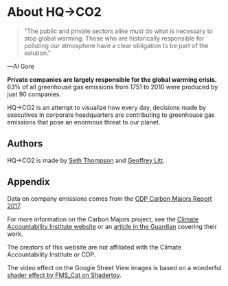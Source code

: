# About HQ→CO2

> "The public and private sectors alike must do what is necessary to stop global warming. Those who are historically responsible for polluting our atmosphere have a clear obligation to be part of the solution."

—Al Gore

__Private companies are largely responsible for the global warming crisis.__ 63% of all greenhouse gas emissions from 1751 to 2010 were produced by just 90 companies.

HQ→CO2 is an attempt to visualize how every day, decisions made by executives in corporate headquarters are contributing to greenhouse gas emissions that pose an enormous threat to our planet.

## Authors

HQ→CO2 is made by [Seth Thompson](https://seththompson.org/) and [Geoffrey Litt](https://www.geoffreylitt.com/).

## Appendix

Data on company emissions comes from the [CDP Carbon Majors Report 2017](https://b8f65cb373b1b7b15feb-c70d8ead6ced550b4d987d7c03fcdd1d.ssl.cf3.rackcdn.com/cms/reports/documents/000/002/327/original/Carbon-Majors-Report-2017.pdf).

For more information on the Carbon Majors project, see the [Climate Accountability Institute website](http://climateaccountability.org/carbonmajors.html) or an [article in the Guardian](https://www.theguardian.com/environment/2013/nov/20/90-companies-man-made-global-warming-emissions-climate-change) covering their work. 

The creators of this website are not affiliated with the Climate Accountability Institute or CDP.

The video effect on the Google Street View images is based on a wonderful [shader effect by FMS_Cat on Shadertoy](https://www.shadertoy.com/view/XtBXDt).